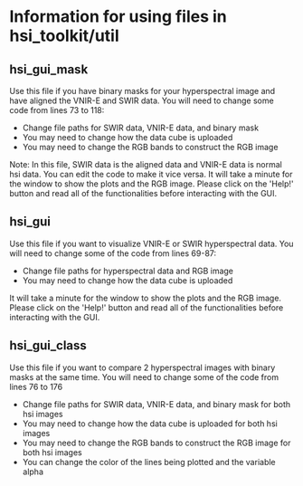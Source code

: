 # Information for using files in hsi_toolkit/util
## hsi_gui_mask
Use this file if you have binary masks for your hyperspectral image and have aligned the VNIR-E and SWIR data.
You will need to change some code from lines 73 to 118:
* Change file paths for SWIR data, VNIR-E data, and binary mask
* You may need to change how the data cube is uploaded
* You may need to change the RGB bands to construct the RGB image

Note: In this file, SWIR data is the aligned data and VNIR-E data is normal hsi data. You can edit the code to make it vice versa. 
It will take a minute for the window to show the plots and the RGB image. Please click on the 'Help!' button and read all of the functionalities before interacting with the GUI. 

## hsi_gui
Use this file if you want to visualize VNIR-E or SWIR hyperspectral data. 
You will need to change some of the code from lines 69-87:
* Change file paths for hyperspectral data and RGB image
* You may need to change how the data cube is uploaded

It will take a minute for the window to show the plots and the RGB image. Please click on the 'Help!' button and read all of the functionalities before interacting with the GUI.

## hsi_gui_class
Use this file if you want to compare 2 hyperspectral images with binary masks at the same time.
You will need to change some of the code from lines 76 to 176
* Change file paths for SWIR data, VNIR-E data, and binary mask for both hsi images
* You may need to change how the data cube is uploaded for both hsi images
* You may need to change the RGB bands to construct the RGB image for both hsi images
* You can change the color of the lines being plotted and the variable alpha